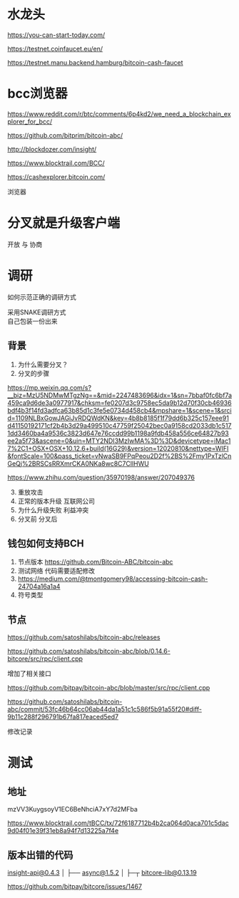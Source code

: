 # 水龙头 

https://you-can-start-today.com/  

https://testnet.coinfaucet.eu/en/ 

https://testnet.manu.backend.hamburg/bitcoin-cash-faucet 


# bcc浏览器 

https://www.reddit.com/r/btc/comments/6p4kd2/we_need_a_blockchain_explorer_for_bcc/


https://github.com/bitprim/bitcoin-abc/ 


http://blockdozer.com/insight/ 

https://www.blocktrail.com/BCC/ 

https://cashexplorer.bitcoin.com/


浏览器


# 分叉就是升级客户端 

开放 与 协商 



# 调研  

如何示范正确的调研方式  

采用SNAKE调研方式  
自己包装一份出来

## 背景 

1. 为什么需要分叉？
2. 分叉的步骤  

https://mp.weixin.qq.com/s?__biz=MzU5NDMwMTgzNg==&mid=2247483696&idx=1&sn=7bbaf0fc6bf7a459ca9d6de3a0977917&chksm=fe0207d3c9758ec5da9b12d70f30cb46936bdf4b3f14fd3adfca63b85d1c3fe5e0734d458cb4&mpshare=1&scene=1&srcid=1109NLBxGowJAGiJvRDQWdKN&key=4b8b8185f1f79dd6b325c157eee91d41150192171cf2b4b3d29a499510c47759f25042bec0a9158cd2033db1c5171dd3460ba4a9536c3823d647e76ccdd99b1198a9fdb458a556ce64827b93ee2a5f73&ascene=0&uin=MTY2NDI3MzIwMA%3D%3D&devicetype=iMac17%2C1+OSX+OSX+10.12.6+build(16G29)&version=12020810&nettype=WIFI&fontScale=100&pass_ticket=vNwaSB9FPqPeou2D2f%2BS%2Fmy1PxTzlCnGeQj%2BRSCsRRXmrCKA0NKa8wc8C7CllHWU 

https://www.zhihu.com/question/35970198/answer/207049376

3. 重放攻击  
4. 正常的版本升级 互联网公司  
5. 为什么升级失败   利益冲突 
6. 分叉前 分叉后  


## 钱包如何支持BCH 

1. 节点版本  https://github.com/Bitcoin-ABC/bitcoin-abc 
2. 测试网络   代码需要适配修改 
3. https://medium.com/@tmontgomery98/accessing-bitcoin-cash-24704a16a1a4
4. 符号类型 

## 节点 

https://github.com/satoshilabs/bitcoin-abc/releases

https://github.com/satoshilabs/bitcoin-abc/blob/0.14.6-bitcore/src/rpc/client.cpp 

增加了相关接口 

https://github.com/bitpay/bitcoin-abc/blob/master/src/rpc/client.cpp 


https://github.com/satoshilabs/bitcoin-abc/commit/53fc46b64cc06ab44da1a51c1c586f5b91a55f20#diff-9b11c288f296791b67fa817eaced5ed7 

修改记录 

# 测试 


## 地址 

mzVV3KuygsoyV1EC6BeNhciA7xY7d2MFba

https://www.blocktrail.com/tBCC/tx/72f6187712b4b2ca064d0aca701c5dac9d04f01e39f31eb8a94f7d13225a7f4e

## 版本出错的代码  

insight-api@0.4.3
│ ├── async@1.5.2
│ ├─┬ bitcore-lib@0.13.19 

https://github.com/bitpay/bitcore/issues/1467 


